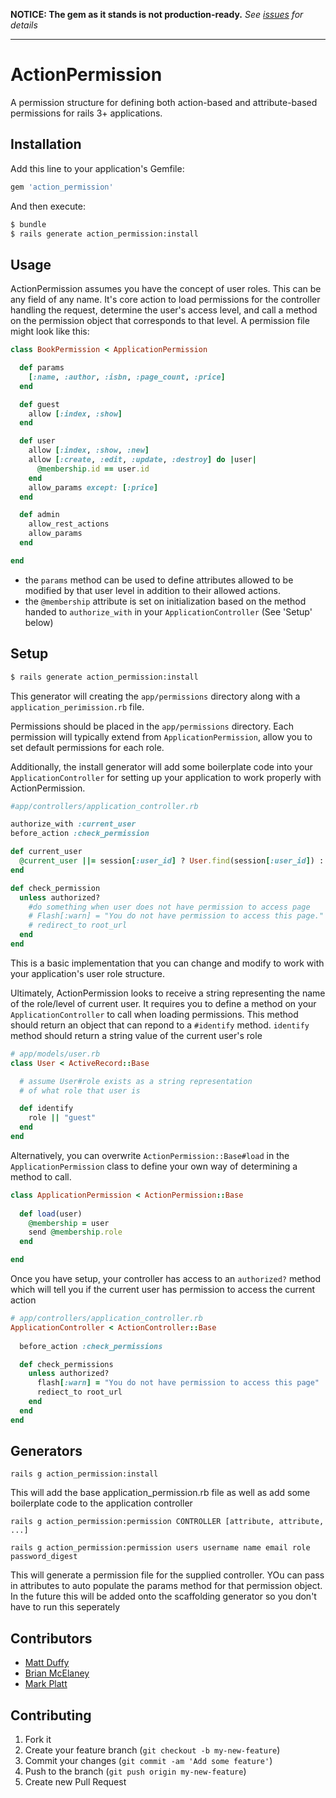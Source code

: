 __NOTICE: The gem as it stands is not production-ready.__
_See [issues](https://github.com/mttdffy/action_permission/issues) for details_

----

# ActionPermission

A permission structure for defining both action-based and attribute-based permissions for rails 3+ applications. 

## Installation

Add this line to your application's Gemfile:

```ruby
gem 'action_permission'
```

And then execute:

```sh
$ bundle
$ rails generate action_permission:install
```

## Usage

ActionPermission assumes you have the concept of user roles. This can be any field of any name. It's core action to load permissions for the controller handling the request, determine the user's access level, and call a method on the permission object that corresponds to that level. A permission file might look like this:

```ruby
class BookPermission < ApplicationPermission

  def params
    [:name, :author, :isbn, :page_count, :price]
  end

  def guest
    allow [:index, :show]
  end

  def user
    allow [:index, :show, :new]
    allow [:create, :edit, :update, :destroy] do |user|
      @membership.id == user.id
    end
    allow_params except: [:price]
  end

  def admin
    allow_rest_actions
    allow_params
  end

end
```

- the `params` method can be used to define attributes allowed to be modified by that user level in addition to their allowed actions.
- the `@membership` attribute is set on initialization based on the method handed to `authorize_with` in your `ApplicationController` (See 'Setup' below)


## Setup

```sh
$ rails generate action_permission:install
```

This generator will creating the `app/permissions` directory along with a `application_perimission.rb` file.

Permissions should be placed in the `app/permissions` directory. Each permission will typically extend from `ApplicationPermission`, allow you to set default permissions for each role. 

Additionally, the install generator will add some boilerplate code into your `ApplicationController` for setting up your application to work properly with ActionPermission. 

```ruby
#app/controllers/application_controller.rb

authorize_with :current_user
before_action :check_permission

def current_user
  @current_user ||= session[:user_id] ? User.find(session[:user_id]) : User.new
end

def check_permission
  unless authorized?
    #do something when user does not have permission to access page
    # Flash[:warn] = "You do not have permission to access this page."
    # redirect_to root_url
  end
end

```

This is a basic implementation that you can change and modify to work with your application's user role structure.

Ultimately, ActionPermission looks to receive a string representing the name of the role/level of current user. It requires you to define a method on your `ApplicationController` to call when loading permissions. This method should return an object that can repond to a `#identify` method. `identify` method should return a string value of the current user's role

```ruby
# app/models/user.rb
class User < ActiveRecord::Base

  # assume User#role exists as a string representation
  # of what role that user is

  def identify
    role || "guest"
  end
end

```

Alternatively, you can overwrite `ActionPermission::Base#load` in the `ApplicationPermission` class to define your own way of determining a method to call.

```ruby
class ApplicationPermission < ActionPermission::Base
  
  def load(user)
    @membership = user
    send @membership.role
  end

end

```

Once you have setup, your controller has access to an `authorized?` method which will tell you if the current user has permission to access the current action

```ruby
# app/controllers/application_controller.rb
ApplicationController < ActionController::Base
  
  before_action :check_permissions

  def check_permissions
    unless authorized?
      flash[:warn] = "You do not have permission to access this page"
      rediect_to root_url
    end
  end 
end
```

## Generators

    rails g action_permission:install
    
This will add the base application_permission.rb file as well as add some boilerplate code to the application controller

    rails g action_permission:permission CONTROLLER [attribute, attribute, ...]
    
    rails g action_permission:permission users username name email role password_digest
    
This will generate a permission file for the supplied controller. YOu can pass in attributes to auto populate the params method for that permission object. In the future this will be added onto the scaffolding generator so you don't have to run this seperately

## Contributors

- [Matt Duffy](https://github.com/mttdffy)
- [Brian McElaney](https://github.com/bmcelaney)
- [Mark Platt](https://github.com/mrkplt)

## Contributing

1. Fork it
2. Create your feature branch (`git checkout -b my-new-feature`)
3. Commit your changes (`git commit -am 'Add some feature'`)
4. Push to the branch (`git push origin my-new-feature`)
5. Create new Pull Request
